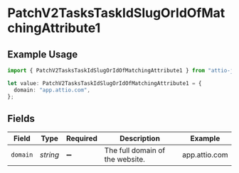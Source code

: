 # PatchV2TasksTaskIdSlugOrIdOfMatchingAttribute1

## Example Usage

```typescript
import { PatchV2TasksTaskIdSlugOrIdOfMatchingAttribute1 } from "attio-js/models/operations";

let value: PatchV2TasksTaskIdSlugOrIdOfMatchingAttribute1 = {
  domain: "app.attio.com",
};
```

## Fields

| Field                           | Type                            | Required                        | Description                     | Example                         |
| ------------------------------- | ------------------------------- | ------------------------------- | ------------------------------- | ------------------------------- |
| `domain`                        | *string*                        | :heavy_minus_sign:              | The full domain of the website. | app.attio.com                   |